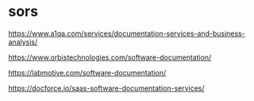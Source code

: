 # sors

https://www.a1qa.com/services/documentation-services-and-business-analysis/

https://www.orbistechnologies.com/software-documentation/

https://labmotive.com/software-documentation/

https://docforce.io/saas-software-documentation-services/

